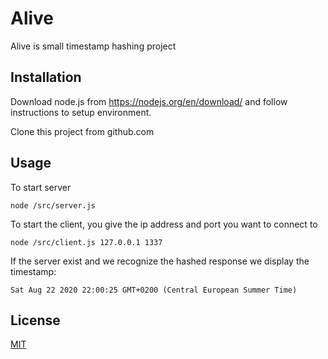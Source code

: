 # Alive

Alive is small timestamp hashing project

## Installation

Download node.js from https://nodejs.org/en/download/ and follow instructions to setup environment.

Clone this project from github.com

## Usage
To start server
```node
node /src/server.js
```
To start the client, you give the ip address and port you want to connect to
```node
node /src/client.js 127.0.0.1 1337
```

If the server exist and we recognize the hashed response we display the timestamp:
```console
Sat Aug 22 2020 22:00:25 GMT+0200 (Central European Summer Time)
```

## License
[MIT](https://choosealicense.com/licenses/mit/)
